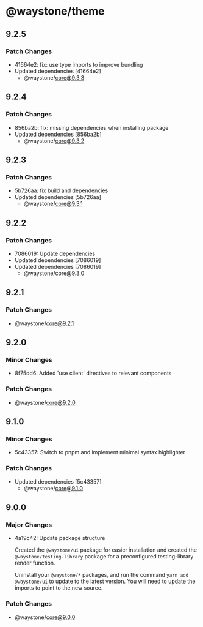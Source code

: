# @waystone/theme

## 9.2.5

### Patch Changes

- 41664e2: fix: use type imports to improve bundling
- Updated dependencies [41664e2]
  - @waystone/core@9.3.3

## 9.2.4

### Patch Changes

- 856ba2b: fix: missing dependencies when installing package
- Updated dependencies [856ba2b]
  - @waystone/core@9.3.2

## 9.2.3

### Patch Changes

- 5b726aa: fix build and dependencies
- Updated dependencies [5b726aa]
  - @waystone/core@9.3.1

## 9.2.2

### Patch Changes

- 7086019: Update dependencies
- Updated dependencies [7086019]
- Updated dependencies [7086019]
  - @waystone/core@9.3.0

## 9.2.1

### Patch Changes

- @waystone/core@9.2.1

## 9.2.0

### Minor Changes

- 8f75dd6: Added 'use client' directives to relevant components

### Patch Changes

- @waystone/core@9.2.0

## 9.1.0

### Minor Changes

- 5c43357: Switch to pnpm and implement minimal syntax highlighter

### Patch Changes

- Updated dependencies [5c43357]
  - @waystone/core@9.1.0

## 9.0.0

### Major Changes

- 4a19c42: Update package structure

  Created the `@waystone/ui` package for easier installation and created the `@waystone/testing-library`
  package for a preconfigured testing-library render function.

  Uninstall your `@waystone/*` packages, and run the command `yarn add @waystone/ui`
  to update to the latest version. You will need to update the imports to point
  to the new source.

### Patch Changes

- @waystone/core@9.0.0
